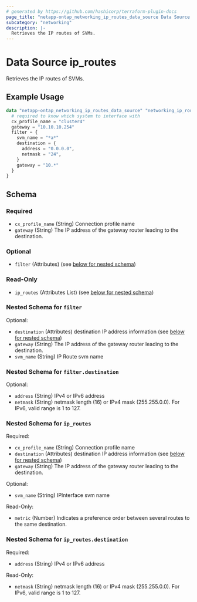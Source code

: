 ```yaml
---
# generated by https://github.com/hashicorp/terraform-plugin-docs
page_title: "netapp-ontap_networking_ip_routes_data_source Data Source - terraform-provider-netapp-ontap"
subcategory: "networking"
description: |-
  Retrieves the IP routes of SVMs.
---
```


# Data Source ip_routes

Retrieves the IP routes of SVMs.

## Example Usage
```terraform
data "netapp-ontap_networking_ip_routes_data_source" "networking_ip_routes" {
  # required to know which system to interface with
  cx_profile_name = "cluster4"
  gateway = "10.10.10.254"
  filter = {
    svm_name = "*a*"
    destination = {
      address = "0.0.0.0",
      netmask = "24",
    }
    gateway = "10.*"
  }
}
```


<!-- schema generated by tfplugindocs -->
## Schema

### Required

- `cx_profile_name` (String) Connection profile name
- `gateway` (String) The IP address of the gateway router leading to the destination.

### Optional

- `filter` (Attributes) (see [below for nested schema](#nestedatt--filter))

### Read-Only

- `ip_routes` (Attributes List) (see [below for nested schema](#nestedatt--ip_routes))

<a id="nestedatt--filter"></a>
### Nested Schema for `filter`

Optional:

- `destination` (Attributes) destination IP address information (see [below for nested schema](#nestedatt--filter--destination))
- `gateway` (String) The IP address of the gateway router leading to the destination.
- `svm_name` (String) IP Route svm name

<a id="nestedatt--filter--destination"></a>
### Nested Schema for `filter.destination`

Optional:

- `address` (String) IPv4 or IPv6 address
- `netmask` (String) netmask length (16) or IPv4 mask (255.255.0.0). For IPv6, valid range is 1 to 127.



<a id="nestedatt--ip_routes"></a>
### Nested Schema for `ip_routes`

Required:

- `cx_profile_name` (String) Connection profile name
- `destination` (Attributes) destination IP address information (see [below for nested schema](#nestedatt--ip_routes--destination))
- `gateway` (String) The IP address of the gateway router leading to the destination.

Optional:

- `svm_name` (String) IPInterface svm name

Read-Only:

- `metric` (Number) Indicates a preference order between several routes to the same destination.

<a id="nestedatt--ip_routes--destination"></a>
### Nested Schema for `ip_routes.destination`

Required:

- `address` (String) IPv4 or IPv6 address

Read-Only:

- `netmask` (String) netmask length (16) or IPv4 mask (255.255.0.0). For IPv6, valid range is 1 to 127.


